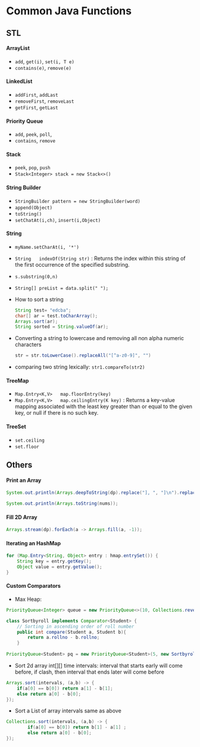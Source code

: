 # Common Java Functions

## STL 

#### ArrayList 
- `add`, `get(i)`, `set(i, T e)`
- `contains(e)`, `remove(e)`

#### LinkedList 
- `addFirst`, `addLast`
- `removeFirst`, `removeLast`
- `getFirst`, `getLast`

#### Priority Queue
- `add`, `peek`, `poll`, 
- `contains`, `remove`


#### Stack
- `peek`, `pop`, `push`
- `Stack<Integer> stack = new Stack<>()`


#### String Builder
- `StringBuilder pattern = new StringBuilder(word)`
- `append(Object)` 	
- `toString()`
- `setChatAt(i,ch)`, `insert(i,Object)`


#### String 

- `myName.setCharAt(i, '*')`
- `String 	indexOf(String str)` : Returns the index within this string of the first occurrence of the specified substring.
- `s.substring(0,n)`
- `String[] preList = data.split(" ");`

- How to sort a string

    ``` java
    String test= "edcba";
    char[] ar = test.toCharArray();
    Arrays.sort(ar);
    String sorted = String.valueOf(ar);
    ```

- Converting a string to lowercase and removing all non alpha numeric characters
    ``` java   
    str = str.toLowerCase().replaceAll("[^a-z0-9]", "")
    ```

- comparing two string lexically: `str1.compareTo(str2)`

#### TreeMap
- `Map.Entry<K,V>   map.floorEntry(key)`
- `Map.Entry<K,V>	map.ceilingEntry(K key)` : Returns a key-value mapping associated with the least key greater than or equal to the given key, or null if there is no such key.

#### TreeSet
- `set.ceiling`
- `set.floor`


## Others

#### Print an Array

``` java
System.out.println(Arrays.deepToString(dp).replace("], ", "]\n").replace("[[", "[").replace("]]", "]"));

System.out.println(Arrays.toString(nums));
```

#### Fill 2D Array
``` java
Arrays.stream(dp).forEach(a -> Arrays.fill(a, -1));

```

#### Iterating an HashMap

``` java
for (Map.Entry<String, Object> entry : hmap.entrySet()) {
    String key = entry.getKey();
    Object value = entry.getValue();
}
```

#### Custom Comparators

- Max Heap:
 
``` java
PriorityQueue<Integer> queue = new PriorityQueue<>(10, Collections.reverseOrder());
```

``` java
class Sortbyroll implements Comparator<Student> {
    // Sorting in ascending order of roll number
    public int compare(Student a, Student b){
        return a.rollno - b.rollno;
    }
 
PriorityQueue<Student> pq = new PriorityQueue<Student>(5, new Sortbyroll());
```

- Sort 2d array int[][] time intervals: interval that starts early will come before, if clash, then interval that ends later will come before 

``` java
Arrays.sort(intervals, (a,b) -> {
    if(a[0] == b[0]) return a[1] - b[1];
    else return a[0] - b[0];
});
```

- Sort a List of array intervals same as above

``` java
Collections.sort(intervals, (a,b) -> {
        if(a[0] == b[0]) return b[1] - a[1] ;
        else return a[0] - b[0];
});

```


